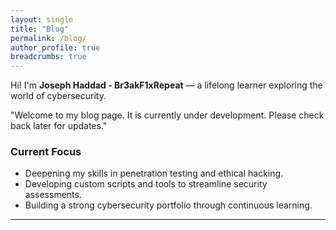 ```yaml
---
layout: single
title: "Blog"
permalink: /blog/
author_profile: true
breadcrumbs: true
---
```


Hi! I'm **Joseph Haddad - Br3akF1xRepeat** — a lifelong learner exploring the world of cybersecurity.

"Welcome to my blog page. It is currently under development. Please check back later for updates."

### Current Focus
- Deepening my skills in penetration testing and ethical hacking.
- Developing custom scripts and tools to streamline security assessments.
- Building a strong cybersecurity portfolio through continuous learning.

---
